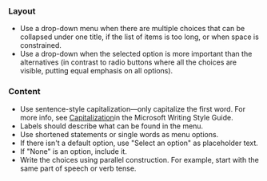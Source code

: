 ### Layout

- Use a drop-down menu when there are multiple choices that can be collapsed under one title, if the list of items is too long, or when space is constrained.
- Use a drop-down when the selected option is more important than the alternatives (in contrast to radio buttons where all the choices are visible, putting equal emphasis on all options).

### Content

- Use sentence-style capitalization—only capitalize the first word. For more info, see [Capitalization](https://docs.microsoft.com/style-guide/capitalization)in the Microsoft Writing Style Guide.
- Labels should describe what can be found in the menu.
- Use shortened statements or single words as menu options.
- If there isn't a default option, use "Select an option" as placeholder text.
- If "None" is an option, include it.
- Write the choices using parallel construction. For example, start with the same part of speech or verb tense.
